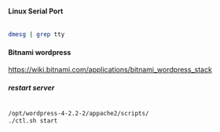 #### Linux Serial Port

```sh

dmesg | grep tty

```


#### Bitnami wordpress
https://wiki.bitnami.com/applications/bitnami_wordpress_stack

##### restart server

```sh

/opt/wordpress-4-2.2-2/appache2/scripts/
./ctl.sh start

```

